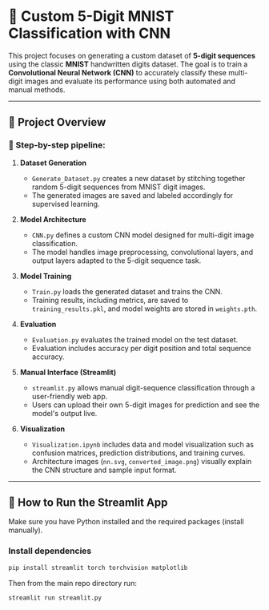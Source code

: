 # 🧠 Custom 5-Digit MNIST Classification with CNN

This project focuses on generating a custom dataset of **5-digit sequences** using the classic **MNIST** handwritten digits dataset. The goal is to train a **Convolutional Neural Network (CNN)** to accurately classify these multi-digit images and evaluate its performance using both automated and manual methods.

---

## 📌 Project Overview

### 🔧 Step-by-step pipeline:

1. **Dataset Generation**
   - `Generate_Dataset.py` creates a new dataset by stitching together random 5-digit sequences from MNIST digit images.
   - The generated images are saved and labeled accordingly for supervised learning.

2. **Model Architecture**
   - `CNN.py` defines a custom CNN model designed for multi-digit image classification.
   - The model handles image preprocessing, convolutional layers, and output layers adapted to the 5-digit sequence task.

3. **Model Training**
   - `Train.py` loads the generated dataset and trains the CNN.
   - Training results, including metrics, are saved to `training_results.pkl`, and model weights are stored in `weights.pth`.

4. **Evaluation**
   - `Evaluation.py` evaluates the trained model on the test dataset.
   - Evaluation includes accuracy per digit position and total sequence accuracy.

5. **Manual Interface (Streamlit)**
   - `streamlit.py` allows manual digit-sequence classification through a user-friendly web app.
   - Users can upload their own 5-digit images for prediction and see the model's output live.

6. **Visualization**
   - `Visualization.ipynb` includes data and model visualization such as confusion matrices, prediction distributions, and training curves.
   - Architecture images (`nn.svg`, `converted_image.png`) visually explain the CNN structure and sample input format.

---

## 🚀 How to Run the Streamlit App

Make sure you have Python installed and the required packages (install manually).

### Install dependencies

```bash
pip install streamlit torch torchvision matplotlib
```
Then from the main repo directory run:

```bash
streamlit run streamlit.py
```
